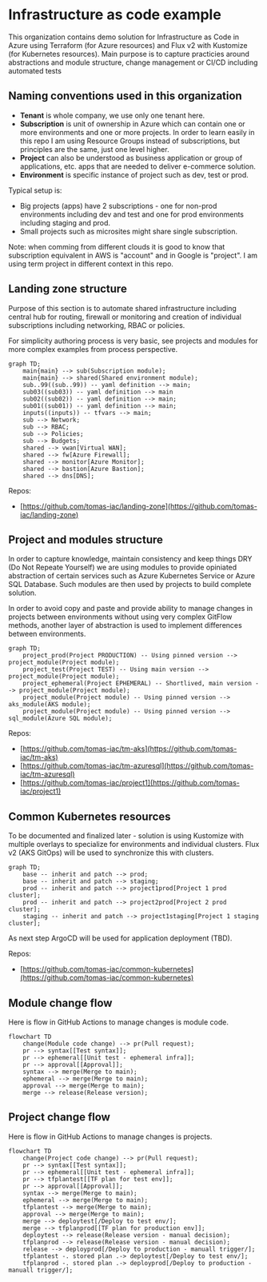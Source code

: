 # Infrastructure as code example
This organization contains demo solution for Infrastructure as Code in Azure using Terraform (for Azure resources) and Flux v2 with Kustomize (for Kubernetes resources). Main purpose is to capture practicies around abstractions and module structure, change management or CI/CD including automated tests

## Naming conventions used in this organization
- **Tenant** is whole company, we use only one tenant here.
- **Subscription** is unit of ownership in Azure which can contain one or more environments and one or more projects. In order to learn easily in this repo I am using Resource Groups instead of subscriptions, but principles are the same, just one level higher.
- **Project** can also be understood as business application or group of applications, etc. apps that are needed to deliver e-commerce solution.
- **Environment** is specific instance of project such as dev, test or prod.

Typical setup is:
- Big projects (apps) have 2 subscriptions - one for non-prod environments including dev and test and one for prod environments including staging and prod.
- Small projects such as microsites might share single subscription.

Note: when comming from different clouds it is good to know that subscription equivalent in AWS is "account" and in Google is "project". I am using term project in different context in this repo.

## Landing zone structure
Purpose of this section is to automate shared infrastructure including central hub for routing, firewall or monitoring and creation of individual subscriptions including networking, RBAC or policies.

For simplicity authoring process is very basic, see projects and modules for more complex examples from process perspective.

```mermaid
graph TD;
    main{main} --> sub(Subscription module);
    main{main} --> shared(Shared environment module);
    sub..99((sub..99)) -- yaml definition --> main;
    sub03((sub03)) -- yaml definition --> main
    sub02((sub02)) -- yaml definition --> main;
    sub01((sub01)) -- yaml definition --> main;
    inputs((inputs)) -- tfvars --> main;
    sub --> Network;
    sub --> RBAC;
    sub --> Policies;
    sub --> Budgets;
    shared --> vwan[Virtual WAN];
    shared --> fw[Azure Firewall];
    shared --> monitor[Azure Monitor];
    shared --> bastion[Azure Bastion];
    shared --> dns[DNS];
```

Repos:
- [https://github.com/tomas-iac/landing-zone](https://github.com/tomas-iac/landing-zone)

## Project and modules structure
In order to capture knowledge, maintain consistency and keep things DRY (Do Not Repeate Yourself) we are using modules to provide opiniated abstraction of certain services such as Azure Kubernetes Service or Azure SQL Database. Such modules are then used by projects to build complete solution. 

In order to avoid copy and paste and provide ability to manage changes in projects between environments without using very complex GitFlow methods, another layer of abstraction is used to implement differences between environments.


```mermaid
graph TD;
    project_prod(Project PRODUCTION) -- Using pinned version --> project_module(Project module);
    project_test(Project TEST) -- Using main version --> project_module(Project module);
    project_ephemeral(Project EPHEMERAL) -- Shortlived, main version --> project_module(Project module);
    project_module(Project module) -- Using pinned version --> aks_module(AKS module);
    project_module(Project module) -- Using pinned version --> sql_module(Azure SQL module);
```

Repos:
- [https://github.com/tomas-iac/tm-aks](https://github.com/tomas-iac/tm-aks)
- [https://github.com/tomas-iac/tm-azuresql](https://github.com/tomas-iac/tm-azuresql)
- [https://github.com/tomas-iac/project1](https://github.com/tomas-iac/project1)


## Common Kubernetes resources
To be documented and finalized later - solution is using Kustomize with multiple overlays to specialize for environments and individual clusters. Flux v2 (AKS GitOps) will be used to synchronize this with clusters.

```mermaid
graph TD;
    base -- inherit and patch --> prod;
    base -- inherit and patch --> staging;
    prod -- inherit and patch --> project1prod[Project 1 prod cluster];
    prod -- inherit and patch --> project2prod[Project 2 prod cluster];
    staging -- inherit and patch --> project1staging[Project 1 staging cluster];
```

As next step ArgoCD will be used for application deployment (TBD).


Repos:
- [https://github.com/tomas-iac/common-kubernetes](https://github.com/tomas-iac/common-kubernetes)

## Module change flow
Here is flow in GitHub Actions to manage changes is module code.

```mermaid
flowchart TD
    change(Module code change) --> pr(Pull request);
    pr --> syntax[[Test syntax]];
    pr --> ephemeral[[Unit test - ephemeral infra]];
    pr --> approval[[Approval]];
    syntax --> merge(Merge to main);
    ephemeral --> merge(Merge to main);
    approval --> merge(Merge to main);
    merge --> release(Release version);
```

## Project change flow
Here is flow in GitHub Actions to manage changes is projects.

```mermaid
flowchart TD
    change(Project code change) --> pr(Pull request);
    pr --> syntax[[Test syntax]];
    pr --> ephemeral[[Unit test - ephemeral infra]];
    pr --> tfplantest[[TF plan for test env]];
    pr --> approval[[Approval]];
    syntax --> merge(Merge to main);
    ephemeral --> merge(Merge to main);
    tfplantest --> merge(Merge to main);
    approval --> merge(Merge to main);
    merge --> deploytest[/Deploy to test env/];
    merge --> tfplanprod[[TF plan for production env]];
    deploytest --> release(Release version - manual decision);
    tfplanprod --> release(Release version - manual decision);
    release --> deployprod[/Deploy to production - manuall trigger/];
    tfplantest -. stored plan .-> deploytest[/Deploy to test env/];
    tfplanprod -. stored plan .-> deployprod[/Deploy to production - manuall trigger/];
```
